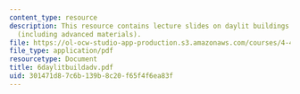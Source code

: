 ```yaml
---
content_type: resource
description: This resource contains lecture slides on daylit buildings and technologies
  (including advanced materials).
file: https://ol-ocw-studio-app-production.s3.amazonaws.com/courses/4-493-natural-light-in-design-january-iap-2006/301471d87c6b139b8c20f65f4f6ea83f_6daylitbuildadv.pdf
file_type: application/pdf
resourcetype: Document
title: 6daylitbuildadv.pdf
uid: 301471d8-7c6b-139b-8c20-f65f4f6ea83f
---
```

